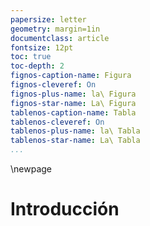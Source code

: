 ```yaml
---
papersize: letter
geometry: margin=1in
documentclass: article
fontsize: 12pt
toc: true
toc-depth: 2
fignos-caption-name: Figura
fignos-cleveref: On
fignos-plus-name: la\ Figura
fignos-star-name: La\ Figura
tablenos-caption-name: Tabla
tablenos-cleveref: On
tablenos-plus-name: la\ Tabla
tablenos-star-name: La\ Tabla
...
```


\newpage

# Introducción
